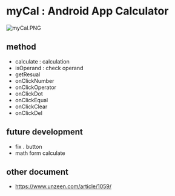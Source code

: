 # myCal : Android App Calculator
![myCal.PNG](https://raw.githubusercontent.com/LITTL3BEAR/myCal/master/myCal.PNG)

## method
- calculate : calculation
- isOperand : check operand
- getResual
- onClickNumber
- onClickOperator
- onClickDot
- onClickEqual
- onClickClear
- onClickDel

## future development
- fix . button
- math form calculate

## other document
- https://www.unzeen.com/article/1059/
